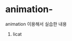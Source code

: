 # animation-
animation 이용해서 실습한 내용
1. licat
<!DOCTYPE html>
<html lang="ko-KR">
  <head>
    <meta charset="UTF-8" />
    <meta name="viewport" content="width=device-width, initial-scale=1.0" />
    <title></title>
    <style>
      .licat {
        width: 168px;
        height: 200px;
        border: 4px solid deepskyblue;
        background-image: url(./images/licat.png);
        background-repeat: no-repeat;
        background-size: auto 100%;
        background-position: left top;

        animation-name: move-licat;
        animation-duration: 1s;
        animation-timing-function: steps(6);
        animation-iteration-count: infinite;
      }

      @keyframes move-licat {
        100% {
          background-position: right bottom;
        }
      }
    </style>
  </head>
  <body>
    <div class="licat"></div>
  </body>
</html>

![move-licat](https://github.com/user-attachments/assets/efd4b617-62d8-48ae-bc0b-c954b099044a)


2. cat
   <!DOCTYPE html>
<html lang="ko-KR">
  <head>
    <meta charset="UTF-8" />
    <meta name="viewport" content="width=device-width, initial-scale=1.0" />
    <title>animation 실습</title>
    <style>
      .cat {
        width: 313px;
        height: 436px;
        background-size: auto 100%;

        animation-name: move-cat;
        animation-duration: 2s;
        animation-direction: alternate;
        animation-iteration-count: infinite;

        animation-timing-function: ease;
      }

      @keyframes move-cat {
        0% {
          background-image: url(./images/cat/3.png);
          transform: translateX(0);
        }

        25% {
          background-image: url(./images/cat/2.png);
          transform: translateX(100px);
        }

        50% {
          background-image: url(./images/cat/1.png);
          transform: translateX(200px);
        }

        75% {
          background-image: url(./images/cat/2.png);
          transform: translateX(300px);
        }

        100% {
          background-image: url(./images/cat/3.png);
          transform: translateX(400px);
        }
      }
    </style>
  </head>
  <body>
    <div class="cat"></div>
  </body>
</html>
